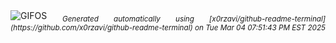 <div align="justify">
<picture>
    <source media="(prefers-color-scheme: dark)" srcset="https://i.ibb.co/Kpgm6fVr/output-gif.gif">
    <source media="(prefers-color-scheme: light)" srcset="https://i.ibb.co/Kpgm6fVr/output-gif.gif">
    <img alt="GIFOS" src="https://i.ibb.co/Kpgm6fVr/output-gif.gif">
</picture>
<sub><i>Generated automatically using [x0rzavi/github-readme-terminal](https://github.com/x0rzavi/github-readme-terminal) on Tue Mar 04 07:51:43 PM EST 2025</i></sub>
</div>

<!--  -->
